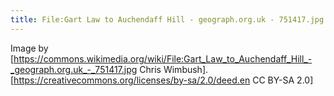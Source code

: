 ```yaml
---
title: File:Gart Law to Auchendaff Hill - geograph.org.uk - 751417.jpg
---
```

Image by [https://commons.wikimedia.org/wiki/File:Gart_Law_to_Auchendaff_Hill_-_geograph.org.uk_-_751417.jpg Chris Wimbush]. [https://creativecommons.org/licenses/by-sa/2.0/deed.en CC BY-SA 2.0]

